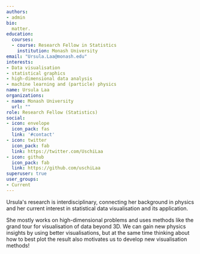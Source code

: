 ```yaml
---
authors:
- admin
bio: 
  matter.
education:
  courses:
  - course: Research Fellow in Statistics
    institution: Monash University
email: "Ursula.Laa@monash.edu"
interests:
- Data visualisation
- statistical graphics
- high-dimensional data analysis
- machine learning and (particle) physics
name: Ursula Laa
organizations:
- name: Monash University
  url: ""
role: Research Fellow (Statistics)
social:
- icon: envelope
  icon_pack: fas
  link: '#contact'
- icon: twitter
  icon_pack: fab
  link: https://twitter.com/UschiLaa
- icon: github
  icon_pack: fab
  link: https://github.com/uschiLaa
superuser: true
user_groups:
- Current
---
```


Ursula's research is interdisciplinary, connecting her background in physics and her current interest in statistical data visualisation and its application.

She mostly works on high-dimensional problems and uses methods like the grand tour for visualisation of data beyond 3D. We can gain new physics insights by using better visualisations, but at the same time thinking about how to best plot the result also motivates us to develop new visualisation methods!
